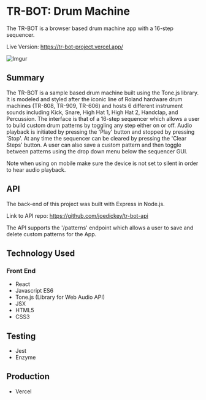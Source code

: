 # TR-BOT: Drum Machine

The TR-BOT is a browser based drum machine app with a 16-step sequencer.

Live Version: <https://tr-bot-project.vercel.app/>

![Imgur](https://i.imgur.com/4CZkK6l.png)

## Summary

The TR-BOT is a sample based drum machine built using the Tone.js library. It is modeled and styled after the iconic line of Roland hardware drum machines (TR-808, TR-909, TR-606) and hosts 6 different instrument sounds including Kick, Snare, High Hat 1, High Hat 2, Handclap, and Percussion. The interface is that of a 16-step sequencer which allows a user to build custom drum patterns by toggling any step either on or off. Audio playback is initiated by pressing the 'Play' button and stopped by pressing 'Stop'. At any time the sequencer can be cleared by pressing the 'Clear Steps' button. A user can also save a custom pattern and then toggle between patterns using the drop down menu below the sequencer GUI. 

Note when using on mobile make sure the device is not set to silent in order to hear audio playback.


## API

The back-end of this project was built with Express in Node.js.

Link to API repo: <https://github.com/joedickey/tr-bot-api>

The API supports the '/patterns' endpoint which allows a user to save and delete custom patterns for the App.


## Technology Used

### Front End
* React
* Javascript ES6
* Tone.js (Library for Web Audio API)
* JSX
* HTML5
* CSS3

## Testing
* Jest
* Enzyme

## Production
* Vercel